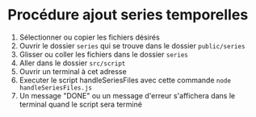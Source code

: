 # Procédure ajout series temporelles

1. Sélectionner ou copier les fichiers désirés
2. Ouvrir le dossier `series` qui se trouve dans le dossier `public/series`
3. Glisser ou coller les fichiers dans le dossier `series`
4. Aller dans le dossier `src/script`
5. Ouvrir un terminal à cet adresse
6. Executer le script handleSeriesFiles avec cette commande `node handleSeriesFiles.js`
7. Un message "DONE" ou un message d'erreur s'affichera dans le terminal quand le script sera terminé
